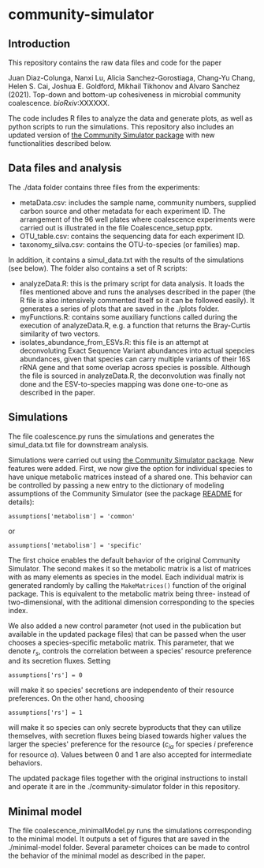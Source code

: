 # community-simulator

## Introduction
This repository contains the raw data files and code for the paper

Juan Diaz-Colunga, Nanxi Lu, Alicia Sanchez-Gorostiaga, Chang-Yu Chang, Helen S. Cai, Joshua E. Goldford,
Mikhail Tikhonov and Alvaro Sanchez (2021). Top-down and bottom-up cohesiveness in microbial community coalescence. *bioRxiv*:XXXXXX. 

The code includes R files to analyze the data and generate plots, as well as python scripts to run the simulations.
This repository also includes an updated version of [the Community Simulator package](https://github.com/Emergent-Behaviors-in-Biology/community-simulator)
with new functionalities described below.

## Data files and analysis
The ./data folder contains three files from the experiments:
- metaData.csv: includes the sample name, community numbers, supplied carbon source and other metadata for each experiment ID. The arrangement of the
96 well plates where coalescence experiments were carried out is illustrated in
the file Coalescence_setup.pptx.
- OTU_table.csv: contains the sequencing data for each experiment ID.
- taxonomy_silva.csv: contains the OTU-to-species (or families) map.

In addition, it contains a simul_data.txt with the results of the simulations (see below). The folder also contains a set of R scripts:
- analyzeData.R: this is the primary script for data analysis.
It loads the files mentioned above and runs the analyses described in the paper
(the R file is also intensively commented itself so it can be followed easily).
It generates a series of plots that are saved in the ./plots folder.
- myFunctions.R: contains some auxiliary functions called during the execution of
analyzeData.R, e.g. a function that returns the Bray-Curtis similarity of two vectors.
- isolates_abundance_from_ESVs.R: this file is an attempt at deconvoluting
Exact Sequence Variant abundances into actual spepcies abundances, given that
species can carry multiple variants of their 16S rRNA gene and that some overlap
across species is possible. Although the file is sourced in analyzeData.R,
the deconvolution was finally not done and the ESV-to-species mapping was done
one-to-one as described in the paper.

## Simulations
The file coalescence.py runs the simulations and generates the simul_data.txt file
for downstream analysis.

Simulations were carried out using
[the Community Simulator package](https://github.com/Emergent-Behaviors-in-Biology/community-simulator).
New features were added. First, we now give the option for individual species to
have unique metabolic matrices instead of a shared one. This behavior can be
controlled by passing a new entry to the dictionary of modeling assumptions
of the Community Simulator (see the package [README](./community-simulator/README.md) for details):
```
assumptions['metabolism'] = 'common'
```
or
```
assumptions['metabolism'] = 'specific'
```
The first choice enables the default behavior of the original Community Simulator.
The second makes it so the metabolic matrix is a list of matrices with as
many elements as species in the model. Each individual matrix is generated
randomly by calling the `MakeMatrices()` function of the original package.
This is equivalent to the metabolic matrix being three- instead of two-dimensional,
with the aditional dimension corresponding to the species index.

We also added a new control parameter (not used in the publication but
available in the updated package files) that can be passed when
the user chooses a species-specific metabolic matrix.
This parameter, that we denote *r<sub>s</sub>*, controls the correlation
between a species' resource preference and its secretion fluxes.
Setting
```
assumptions['rs'] = 0
```
will make it so species' secretions are independento of their resource
preferences. On the other hand, choosing
```
assumptions['rs'] = 1
```
will make it so species can only secrete byproducts that they can utilize themselves,
with secretion fluxes being biased towards higher values the larger the
species' preference for the resource (*c<sub>i&alpha;</sub>* for species _i_
preference for resource _&alpha;_).
Values between 0 and 1 are also accepted for intermediate behaviors.

The updated package files together with the original instructions to install
and operate it are in the ./community-simulator folder in this repository.

## Minimal model
The file coalescence_minimalModel.py runs the simulations corresponding to the
minimal model. It outputs a set of figures that are saved
in the ./minimal-model folder. Several parameter choices can be made to
control the behavior of the minimal model as described in the paper.